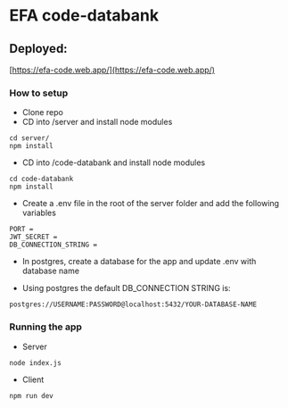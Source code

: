 # EFA code-databank

## Deployed:

[https://efa-code.web.app/](https://efa-code.web.app/)

### How to setup

- Clone repo
- CD into /server and install node modules

```
cd server/
npm install

```

- CD into /code-databank and install node modules

```
cd code-databank
npm install
```

- Create a .env file in the root of the server folder and add the following variables

```
PORT =
JWT_SECRET =
DB_CONNECTION_STRING =
```

- In postgres, create a database for the app and update .env with database name

- Using postgres the default DB_CONNECTION STRING is:

```
postgres://USERNAME:PASSWORD@localhost:5432/YOUR-DATABASE-NAME
```

### Running the app

- Server

```
node index.js
```

- Client

```
npm run dev
```
